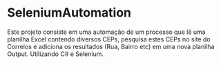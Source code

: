# SeleniumAutomation
Este projeto consiste em uma automação de um processo que lê uma planilha Excel contendo diversos CEPs, 
pesquisa estes CEPs no site do Correios e adiciona os resultados (Rua, Bairro etc) em uma nova planilha Output. 
Utilizando C# e Selenium.
